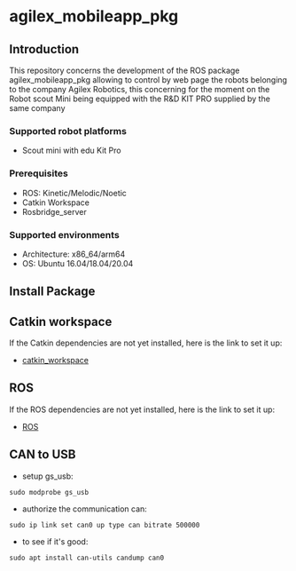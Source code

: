 # agilex_mobileapp_pkg

## Introduction

This repository concerns the development of the ROS package agilex_mobileapp_pkg allowing to control by web page the robots belonging to the company Agilex Robotics, this concerning for the moment on the Robot scout Mini being equipped with the R&D KIT PRO supplied by the same company 

### Supported robot platforms

- Scout mini with edu Kit Pro

### Prerequisites

- ROS: Kinetic/Melodic/Noetic
- Catkin Workspace
- Rosbridge_server

### Supported environments

- Architecture: x86_64/arm64
- OS: Ubuntu 16.04/18.04/20.04

## Install Package

## Catkin workspace

If the Catkin dependencies are not yet installed, here is the link to set it up:

* [catkin_workspace](http://wiki.ros.org/catkin)

## ROS

If the ROS dependencies are not yet installed, here is the link to set it up:

* [ROS](http://wiki.ros.org/ROS/Installation)

## CAN to USB

- setup gs_usb:

``sudo modprobe gs_usb``

- authorize the communication can:

``sudo ip link set can0 up type can bitrate 500000``

- to see if it's good:

``sudo apt install can-utils
candump can0``








